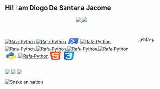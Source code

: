 ## Hi! I am Diogo De Santana Jacome
<div align="center">
  <a href="https://github.com/Didjacome">
  <img height="120em" src="https://github-readme-stats.vercel.app/api?username=Didjacome&show_icons=true&theme=dracula&include_all_commits=true&count_private=true"/>
  <img  height="120" src="https://github-readme-stats.vercel.app/api/top-langs/?username=Didjacome&layout=compact&langs_count=7&theme=dracula"/>
</div>

##

<div style="display: inline_block"><br>
  <img align="right" alt="Rafa-pic" height="140" style="border-radius:50px;" src="https://i.pinimg.com/originals/b0/37/df/b037df079ca328b196300f3a24816e9c.gif">
  <img align="center" alt="Rafa-Python" height="30" width="120" src="https://cdn.worldvectorlogo.com/logos/windows-server.svg">
  <img align="center" alt="Rafa-Python" height="30" width="40" src="https://www.svgrepo.com/show/303372/azure-1-logo.svg">
  <img align="center" alt="Rafa-Python" height="30" width="40" src="https://raw.githubusercontent.com/vscode-icons/vscode-icons/master/icons/file_type_powershell.svg">
  <img align="center" alt="Rafa-Python" height="30" width="40" src="https://www.vectorlogo.zone/logos/terraformio/terraformio-icon.svg">
  <img align="center" alt="Rafa-Python" height="30" width="40" src="https://cdn.jsdelivr.net/gh/devicons/devicon/icons/bash/bash-plain.svg">
  <img align="center" alt="Rafa-Python" height="30" width="40" src="https://www.vectorlogo.zone/logos/vagrantup/vagrantup-icon.svg">
  <img align="center" alt="Rafa-Python" height="30" width="40" src="https://www.svgrepo.com/show/349342/docker.svg">
  <img align="center" alt="Rafa-Python" height="40" width="47" src="https://cdn.jsdelivr.net/gh/devicons/devicon/icons/kubernetes/kubernetes-plain-wordmark.svg">
  <img align="center" alt="Rafa-Python" height="30" width="40" src="https://raw.githubusercontent.com/devicons/devicon/master/icons/python/python-original.svg">
  <img align="center" alt="Rafa-Python" height="30" width="40" src="https://www.vectorlogo.zone/logos/ansible/ansible-icon.svg">
  <img align="center" alt="Rafa-HTML" height="30" width="40" src="https://raw.githubusercontent.com/devicons/devicon/master/icons/html5/html5-original.svg">
  <img align="center" alt="Rafa-CSS" height="30" width="40" src="https://raw.githubusercontent.com/devicons/devicon/master/icons/css3/css3-original.svg">
</div>

##

<div> 
  <a href="https://www.linkedin.com/in/diogo-de-santana-jacome-a33932196/" target="_blank"><img src="https://img.shields.io/badge/-LinkedIn-%230077B5?style=for-the-badge&logo=linkedin&logoColor=white" target="_blank"></a> 
  <a E-mail: diogo.jacome@csu.com.br  target="_blank"><img src="https://img.shields.io/badge/Microsoft_Teams-6264A7?style=for-the-badge&logo=microsoft-teams&logoColor=white" target="_blank"></a> 
  <a href="https://t.me/diogojacome" target="_blank"><img src="https://img.shields.io/badge/Telegram-2CA5E0?style=for-the-badge&logo=telegram&logoColor=white" target="_blank"></a> 

  ![Snake animation](https://github.com/Didjacome/Didjacome/blob/output/github-contribution-grid-snake.svg)
 
</div>
  
